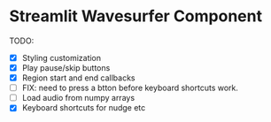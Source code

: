 # Streamlit Wavesurfer Component

TODO:

- [x] Styling customization
- [x] Play pause/skip buttons
- [x] Region start and end callbacks
- [ ] FIX: need to press a btton before keyboard shortcuts work.
- [ ] Load audio from numpy arrays
- [x] Keyboard shortcuts for nudge etc
